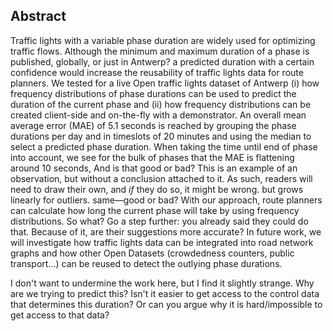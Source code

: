 ## Abstract
Traffic lights with a variable phase duration are widely used for optimizing traffic flows. Although the minimum and maximum duration of a phase is published,
<span class="comment" data-author="RV">globally, or just in Antwerp?</span>
a predicted duration with a certain confidence would increase the reusability of traffic lights data for route planners.
We tested for a live Open traffic lights dataset of Antwerp (i) how frequency distributions of phase durations can be used to predict the duration of the current phase and (ii) how frequency distributions can be created client-side and on-the-fly with a demonstrator.
An overall mean average error (MAE) of 5.1 seconds is reached by grouping the phase durations <span class="rephrase">per day and in timeslots of 20 minutes and using the median</span> to select a predicted phase duration. When taking the <span class="rephrase">time until end of phase</span> into account, we see for the bulk of phases that the MAE is flattening around 10 seconds,
<span class="comment" data-author="RV">And is that good or bad? This is an example of an observation, but without a conclusion attached to it. As such, readers will need to draw their own, and <em>if</em> they do so, it might be wrong.</span>
but grows linearly for outliers. 
<span class="comment" data-author="RV">same—good or bad?</span>
With our approach, route planners can calculate how long the current phase will take by using frequency distributions.
<span class="comment" data-author="RV">So what? Go a step further: you already said they could do that. Because of it, are their suggestions more accurate?</span>
In future work, we will investigate how traffic lights data can be integrated into road network graphs and how other Open Datasets (crowdedness counters, public transport...) can be reused to detect the outlying phase durations.


<span class="comment" data-author="RV">I don't want to undermine the work here, but I find it slightly strange. Why are we trying to predict this? Isn't it easier to get access to the control data that determines this duration? Or can you argue why it is hard/impossible to get access to that data?</span>
